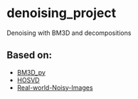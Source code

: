 # denoising_project
Denoising with BM3D and decompositions

## Based on:
 - [BM3D_py](https://github.com/Ryanshuai/BM3D_py)
 - [HOSVD](https://github.com/KazukiAmakawa/HOSVD_denoise_patch)
 - [Real-world-Noisy-Images](https://github.com/csjunxu/PolyU-Real-World-Noisy-Images-Dataset)
